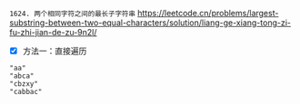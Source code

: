 
`1624. 两个相同字符之间的最长子字符串` https://leetcode.cn/problems/largest-substring-between-two-equal-characters/solution/liang-ge-xiang-tong-zi-fu-zhi-jian-de-zu-9n2l/
- [x] 方法一：直接遍历

```
"aa"
"abca"
"cbzxy"
"cabbac"
```
